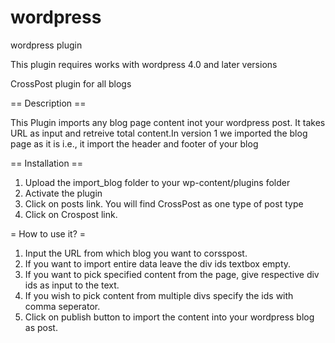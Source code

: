 wordpress
=========

wordpress plugin

This plugin requires works with wordpress 4.0 and later versions

CrossPost plugin for all blogs 

== Description ==

This Plugin imports any blog page content inot your wordpress post. It takes URL as input and retreive total content.In version 1 we imported the blog page as it is i.e., it import the header and footer of your blog

== Installation ==

1. Upload the import_blog folder to your wp-content/plugins folder
2. Activate the plugin
3. Click on posts link. You will find CrossPost as one type of post type
4. Click on Crospost link.

= How to use it? =

1. Input the URL from which blog you want to corsspost.
2. If you want to import entire data leave the div ids textbox empty.
3. If you want to pick specified content from the page, give respective div ids as input to the text.
4. If you wish to pick content from multiple divs specify the ids with comma seperator.
5. Click on publish button to import the content into your wordpress blog as post.
